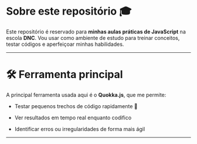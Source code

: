 # **Sobre este repositório 🎓**

Este repositório é reservado para **minhas aulas práticas de JavaScript** na escola **DNC**.
Vou usar como ambiente de estudo para treinar conceitos, testar códigos e aperfeiçoar minhas habilidades.

------------------------------------------------------------------------------------

# 🛠️ **Ferramenta principal**

A principal ferramenta usada aqui é o **Quokka.js**, que me permite:

- Testar pequenos trechos de código rapidamente 🧪

- Ver resultados em tempo real enquanto codifico

- Identificar erros ou irregularidades de forma mais ágil

----------------------------------------------------------------------------------------------
